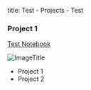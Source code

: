 title: Test - Projects - Test

### Project 1

[Test Notebook](https://github.com/FlorianEnders/github-Portfolio/blob/main/Test.ipynb) 

![ImageTitle]( PATH_TO_FILE ) 

- Project 1
- Project 2
